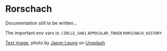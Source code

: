 Rorschach
=========

Documentation still to be written...

The important env vars is:
`CIRCLE_SHA1`
`APPOCULAR_TOKEN`
`RORSCHACH_HISTORY`


[Test image](https://unsplash.com/photos/XYpxR9J-U54), photo by [Jason Leung](https://unsplash.com/@ninjason) on [Unsplash](https://unsplash.com/)
